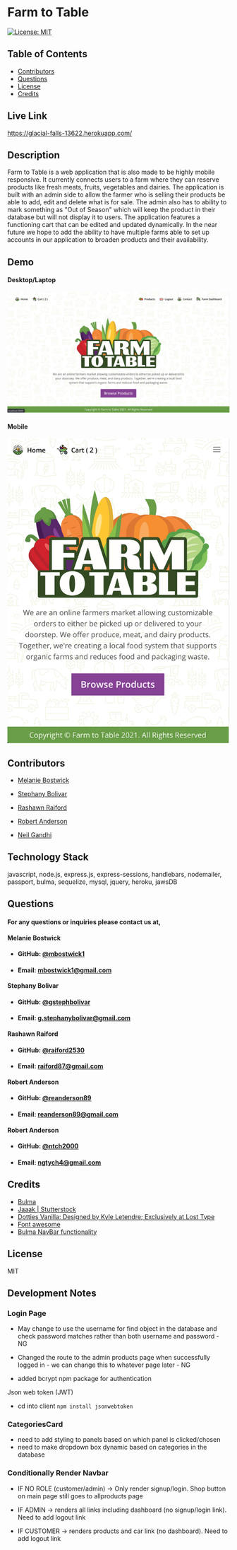 # **Farm to Table**
  [![License: MIT](https://img.shields.io/badge/License-MIT-yellow.svg)](https://opensource.org/licenses/MIT)
  
  ## **Table of Contents**
  * [Contributors](#contributors)
  * [Questions](#questions)
  * [License](#license)
  * [Credits](#credits)
      
  ## **Live Link**
  https://glacial-falls-13622.herokuapp.com/      
  ## **Description**
  Farm to Table is a web application that is also made to be highly mobile responsive. It currently connects users to a farm where they can reserve products like fresh meats, fruits, vegetables and dairies. The application is built with an admin side to allow the farmer who is selling their products be able to add, edit and delete what is for sale. The admin also has to ability to mark something as "Out of Season" which will keep the product in their database but will not display it to users. The application features a functioning cart that can be edited and updated dynamically. In the near future we hope to add the ability to have multiple farms able to set up accounts in our application to broaden products and their availability.
  ## **Demo**
  #### **Desktop/Laptop**
  ![home page](client/public/assets/readMe/homeDesktop.png)

  #### **Mobile**
  ![home page](client/public/assets/readMe/homeMobile.png)

      
   ## **Contributors**
  * [Melanie Bostwick](https://github.com/mbostwick1)

  * [Stephany Bolivar](https://github.com/gstephbolivar)  

  * [Rashawn Raiford](https://github.com/raiford2530)
      
  * [Robert Anderson](https://github.com/reanderson89)

  * [Neil Gandhi](https://github.com/ntch2000)

  
  ## **Technology Stack**
  javascript, node.js, express.js, express-sessions, handlebars, nodemailer, passport, bulma, sequelize, mysql, jquery, heroku, jawsDB


  ## **Questions**   
  ####    **For any questions or inquiries please contact us at,**


**Melanie Bostwick**
  * #### **GitHub:** [@mbostwick1](https://github.com/mbostwick1)
  * #### **Email:** [mbostwick1@gmail.com](mbostwick1@gmail.com)

 **Stephany Bolivar**
  * #### **GitHub:** [@gstephbolivar](https://github.com/gstephbolivar)
  * #### **Email:** [g.stephanybolivar@gmail.com](g.stephanybolivar@gmail.com)
  
**Rashawn Raiford**
  * #### **GitHub:** [@raiford2530](https://github.com/raiford2530)
  * #### **Email:** [raiford87@gmail.com](raiford87@gmail.com)

**Robert Anderson**
  * #### **GitHub:** [@reanderson89](https://github.com/reanderson89)
  * #### **Email:** [reanderson89@gmail.com](reanderson89@gmail.com)

**Robert Anderson**
  * #### **GitHub:** [@ntch2000](https://github.com/ntch2000)
  * #### **Email:** [ngtych4@gmail.com](ngtych4@gmail.com)

  ## **Credits**
   * [Bulma](https://bulma.io/)
   * [Jaaak | Stutterstock](https://premier.shutterstock.com/image/contributor/2723206)
   * [Dotties Vanilla: Designed by Kyle Letendre; Exclusively at Lost Type](https://latest.losttype.com/introducing/dotties)
   * [Font awesome](https://fontawesome.com/)
   * [Bulma NavBar functionality](https://codepen.io/Nikitoss334/pen/VOEdVY)
  
    
  ## **License**
  MIT
      
## Development Notes

### Login Page

- May change to use the username for find object in the database and check password matches rather than both username and password - NG
- Changed the route to the admin products page when successfully logged in - we can change this to whatever page later - NG

- added bcrypt npm package for authentication

Json web token (JWT)

- cd into client `npm install jsonwebtoken`

### CategoriesCard

- need to add styling to panels based on which panel is clicked/chosen
- need to make dropdown box dynamic based on categories in the database

### Conditionally Render Navbar

- IF NO ROLE (customer/admin) -> Only render signup/login. Shop button on main page still goes to allproducts page

- IF ADMIN -> renders all links including dashboard (no signup/login link). Need to add logout link

- IF CUSTOMER -> renders products and car link (no dashboard). Need to add logout link
